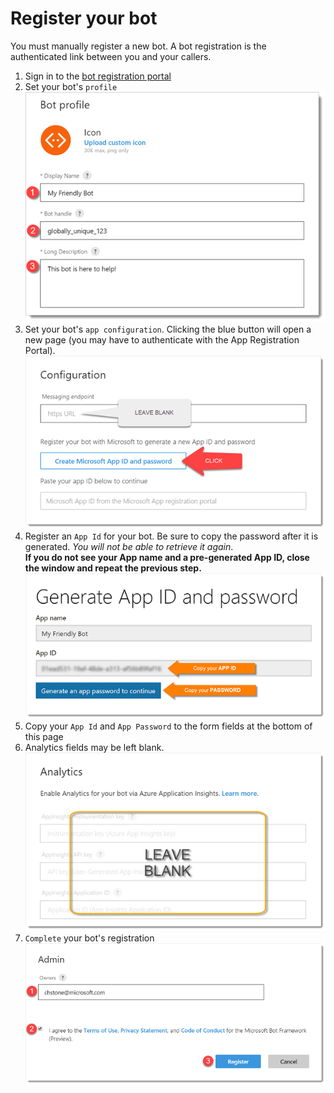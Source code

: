 # Register your bot

You must manually register a new bot. A bot registration is the authenticated link between you and your callers.

1. Sign in to the [bot registration portal][6]
1. Set your bot's `profile`  
![screenshot][1]
1. Set your bot's `app configuration`. Clicking the blue button will open a new page (you may have to authenticate with the App Registration Portal).  
![screenshot][2]
1. Register an `App Id` for your bot. Be sure to copy the password after it is generated. *You will not be able to retrieve it again*.  
**If you do not see your App name and a pre-generated App ID, close the window and repeat the previous step.**
![screenshot][3]
1. Copy your `App Id` and `App Password` to the form fields at the bottom of this page
1. Analytics fields may be left blank.  
![screenshot][4]
1. `Complete` your bot's registration  
![screenshot][5]

[1]: ../../assets/create-bot-01.png
[2]: ../../assets/create-bot-02.png
[3]: ../../assets/create-bot-03.png
[4]: ../../assets/create-bot-04.png
[5]: ../../assets/create-bot-05.png
[6]: https://dev.botframework.com/bots/new